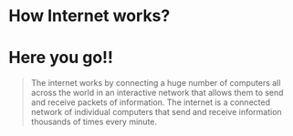 # How Internet works?

# Here you go!!
>The internet works by connecting a huge number of computers all across the world in an interactive network that allows them to send and receive packets of information. The internet is a connected network of individual computers that send and receive information thousands of times every minute.

